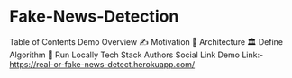 # Fake-News-Detection

Table of Contents
Demo
Overview ✍️
Motivation 💪
Architecture 🏛
Define Algorithm 🧠
Run Locally
Tech Stack
Authors
Social Link
Demo
Link:- https://real-or-fake-news-detect.herokuapp.com/
